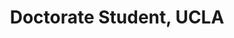 ---
name: Kenny Chen
title:  Doctorate Student, UCLA
image: /img/organizers/chen_kenny.jpg
link: https://scholar.google.com/citations?user=_pTzklEAAAAJ&hl=en
---